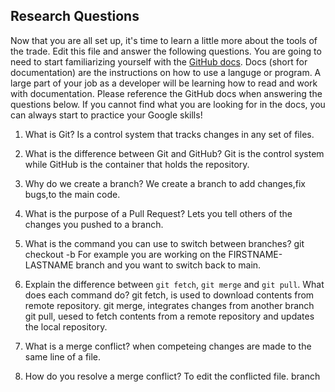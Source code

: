 ## Research Questions 

Now that you are all set up, it's time to learn a little more about the tools of the trade. Edit this file and answer the following questions. You are going to need to start familiarizing yourself with the [GitHub docs](https://docs.github.com/en). Docs (short for documentation) are the instructions on how to use a languge or program. A large part of your job as a developer will be learning how to read and work with documentation. Please reference the GitHub docs when answering the questions below. If you cannot find what you are looking for in the docs, you can always start to practice your Google skills!

1. What is Git? Is a control system that tracks changes in any set of files.
2. What is the difference between Git and GitHub? Git is the control system while GitHub is the container that holds the repository.
3. Why do we create a branch? We create a branch to add changes,fix bugs,to the main code.
4. What is the purpose of a Pull Request? Lets you tell others of the changes you pushed to a branch.
5. What is the command you can use to switch between branches? git checkout -b  For example you are working on the FIRSTNAME-LASTNAME branch and you want to switch back to main.
6. Explain the difference between `git fetch`, `git merge` and `git pull`. What does each command do?
    git fetch, is used to download contents from remote repository.
    git merge, integrates changes from another branch
    git pull, uesed to fetch contents from a remote repository and updates the local repository.
  
7. What is a merge conflict? when competeing changes are made to the same line of a file.
8. How do you resolve a merge conflict? To edit the conflicted file. branch
